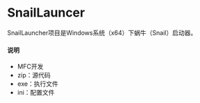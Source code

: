 # SnailLauncer

SnailLauncher项目是Windows系统（x64）下蜗牛（Snail）启动器。

#### 说明

- MFC开发
- zip：源代码
- exe：执行文件
- ini：配置文件